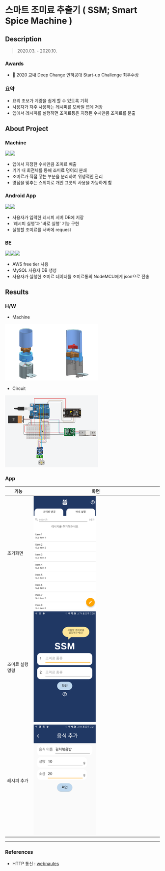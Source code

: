 # 스마트 조미료 추출기 ( SSM; Smart Spice Machine )



## Description

> 2020.03. - 2020.10.

### Awards

* 🏅 2020 교내 Deep Change 인하공대 Start-up Challenge 최우수상



### 요약

* 요리 초보가 계량을 쉽게 할 수 있도록 기획
* 사용자가 자주 사용하는 레시피를 모바일 앱에 저장
* 앱에서 레시피를 실행하면 조미료통은 지정된 수치만큼 조미료를 분출





## About Project

### Machine

<img src="https://img.shields.io/badge/Language-C / C++-green?style=flat"/><img src="https://img.shields.io/badge/Platform-Arduino-blue?style=flat"/>

* 앱에서 지정한 수치만큼 조미료 배출
* 기기 내 회전체를 통해  조미료 덩어리 분쇄
* 조미료가 직접 닿는 부분을 분리하여 위생적인 관리
* 영점을 맞추는 스위치로 개인 그릇의 사용을 가능하게 함



### Android App

<img src="https://img.shields.io/badge/Language-Java-green?style=flat"/><img src="https://img.shields.io/badge/Platform-Android-blue?style=flat"/>

* 사용자가 입력한 레시피 서버 DB에 저장
* '레시피 실행'과 '바로 실행' 기능 구현
* 실행할 조미료를 서버에 request



### BE

<img src="https://img.shields.io/badge/Language-PHP-green?style=flat"/><img src="https://img.shields.io/badge/Platform-Arduino-blue?style=flat"/><img src="https://img.shields.io/badge/DB-MySQL-yellow?style=flat"/>

* AWS free tier 사용
* MySQL 사용자 DB 생성
* 사용자가 실행한 조미료 데이터를 조미료통의 NodeMCU에게 json으로 전송





## Results

### H/W

- Machine

<img src=images/machine1.png  width="30%"/><img src=images/machine2.png  width="30%"/>



- Circuit

<img src=images/circuit.png  width="60%"/>







### App

| 기능             | 화면                                               |
| ---------------- | -------------------------------------------------- |
| 초기화면         | <img src=images/android_list.png  width="50%"/>    |
| 조미료 실행 명령 | <img src=images/android_execute.png  width="50%"/> |
| 레시피 추가      | <img src=images/android_add.png  width="50%"/>     |





***

### References

- HTTP 통신 : [webnautes](https://webnautes.tistory.com/1189)

